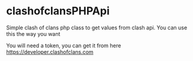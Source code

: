 # clashofclansPHPApi
Simple clash of clans php class to get values from clash api.
You can use this the way you want


You will need a token, you can get it from here https://developer.clashofclans.com
